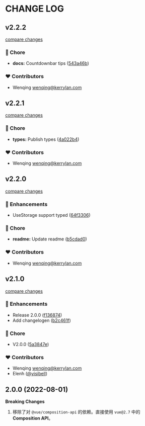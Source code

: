 # CHANGE LOG

## v2.2.2

[compare changes](https://github.com/yisibell/vue-use-toolkit/compare/v2.2.1...v2.2.2)


### 🏡 Chore

  - **docs:** Countdownbar tips ([543a46b](https://github.com/yisibell/vue-use-toolkit/commit/543a46b))

### ❤️  Contributors

- Wenqing <wenqing@kerrylan.com>

## v2.2.1

[compare changes](https://github.com/yisibell/vue-use-toolkit/compare/v2.2.0...v2.2.1)


### 🏡 Chore

  - **types:** Publish types ([4a022b4](https://github.com/yisibell/vue-use-toolkit/commit/4a022b4))

### ❤️  Contributors

- Wenqing <wenqing@kerrylan.com>

## v2.2.0

[compare changes](https://github.com/yisibell/vue-use-toolkit/compare/v2.1.0...v2.2.0)


### 🚀 Enhancements

  - UseStorage support typed ([64f3306](https://github.com/yisibell/vue-use-toolkit/commit/64f3306))

### 🏡 Chore

  - **readme:** Update readme ([b5cdad0](https://github.com/yisibell/vue-use-toolkit/commit/b5cdad0))

### ❤️  Contributors

- Wenqing <wenqing@kerrylan.com>

## v2.1.0

[compare changes](https://github.com/yisibell/vue-use-toolkit/compare/v2.0.0...v2.1.0)


### 🚀 Enhancements

  - Release 2.0.0 ([f136874](https://github.com/yisibell/vue-use-toolkit/commit/f136874))
  - Add changelogen ([b2c461f](https://github.com/yisibell/vue-use-toolkit/commit/b2c461f))

### 🏡 Chore

  - V2.0.0 ([5a3847e](https://github.com/yisibell/vue-use-toolkit/commit/5a3847e))

### ❤️  Contributors

- Wenqing <wenqing@kerrylan.com>
- Elenh ([@yisibell](http://github.com/yisibell))

## 2.0.0 (2022-08-01)

**Breaking Changes**

1. 移除了对 `@vue/composition-api` 的依赖。直接使用 `vue@2.7` 中的 **Composition API**。